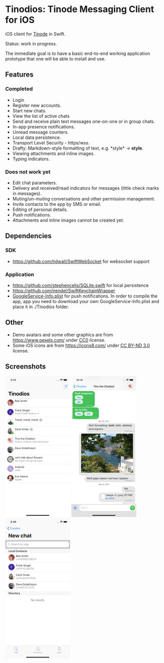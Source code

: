 # Tinodios: Tinode Messaging Client for iOS

iOS client for [Tinode](https://github.com/tinode/chat) in Swift.

Status: work in progress.

The immediate goal is to have a basic end-to-end working application prototype that one will be able to install and use.

## Features

### Completed

* Login
* Register new accounts.
* Start new chats.
* View the list of active chats
* Send and receive plain text messages one-on-one or in group chats.
* In-app presence notifications.
* Unread message counters.
* Local data persistence.
* Transport Level Security - https/wss.
* Drafty: Markdown-style formatting of text, e.g. \*style\* → **style**.
* Viewing attachments and inline images.
* Typing indicators.


### Does not work yet
* Edit chat parameters.
* Delivery and received/read indicators for messages (little check marks in messages).
* Muting/un-muting conversations and other permission management.
* Invite contacts to the app by SMS or email.
* Editing of personal details.
* Push notifications.
* Attachments and inline images cannot be created yet.


## Dependencies

### SDK

* https://github.com/tidwall/SwiftWebSocket for websocket support

### Application

* https://github.com/stephencelis/SQLite.swift for local persistence
* https://github.com/jrendel/SwiftKeychainWrapper
* [GoogleService-Info.plist](hhttps://firebase.google.com/docs/cloud-messaging/ios/client) for push notifications.
In order to compile the app, app you need to download your own GoogleService-Info.plist and place it in ./Tinodios folder.


## Other

* Demo avatars and some other graphics are from https://www.pexels.com/ under [CC0](https://www.pexels.com/photo-license/) license.
* Some iOS icons are from https://icons8.com/ under [CC BY-ND 3.0](https://icons8.com/license) license.

## Screenshots
<img src="ios-chats.png" alt="App screenshot - chat list" width="207" /> <img src="ios-chat.png" alt="App screenshot - conversation" width="207" /> <img src="ios-find-people.png" alt="App screenshot - find people" width="207" />
